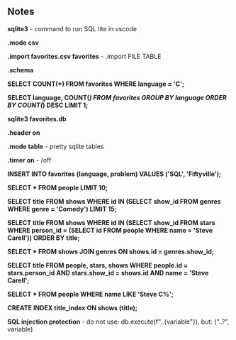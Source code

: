 ## Notes

**sqlite3** - command to run SQL lite in vscode

**.mode csv**

**.import favorites.csv favorites** - .import FILE TABLE

**.schema**

**SELECT COUNT(*) FROM favorites WHERE language = 'C';**

**SELECT language, COUNT(*) FROM favorites GROUP BY language ORDER BY COUNT(*) DESC LIMIT 1;**

**sqlite3 favorites.db**

**.header on**

**.mode table** - pretty sqlite tables

**.timer on** - /off

**INSERT INTO favorites (language, problem) VALUES ('SQL', 'Fiftyville');**

**SELECT * FROM people LIMIT 10;** 

**SELECT title FROM shows WHERE id IN (SELECT show_id FROM genres WHERE genre = 'Comedy') LIMIT 15;**

**SELECT title FROM shows WHERE id IN (SELECT show_id FROM stars WHERE person_id = (SELECT id FROM people WHERE name = 'Steve Carell')) ORDER BY title;**

**SELECT * FROM shows JOIN genres ON shows.id = genres.show_id;**

**SELECT title FROM people, stars, shows WHERE people.id = stars.person_id AND stars.show_id = shows.id AND name = 'Steve Carell';**

**SELECT * FROM people WHERE name LIKE 'Steve C%';**

**CREATE INDEX title_index ON shows (title);**

**SQL injection protection** - do not use: db.execute(f"..{variable"}), but: ("..?", variable)
